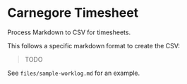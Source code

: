 # Carnegore Timesheet

Process Markdown to CSV for timesheets.

This follows a specific markdown format to create the CSV:

> TODO

See `files/sample-worklog.md` for an example.
